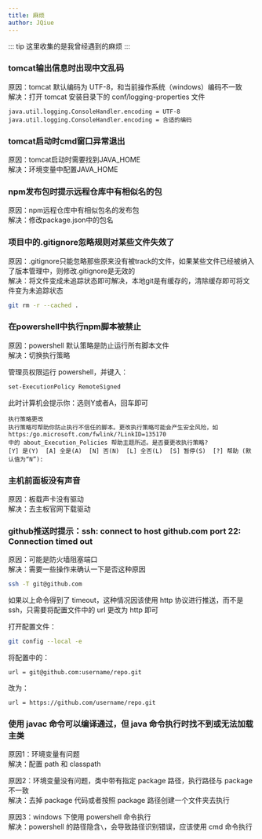 ```yaml
---
title: 麻烦
author: JQiue
---
```


::: tip
这里收集的是我曾经遇到的麻烦
:::

### tomcat输出信息时出现中文乱码

原因：tomcat 默认编码为 UTF-8，和当前操作系统（windows）编码不一致  
解决：打开 tomcat 安装目录下的 conf/logging-properties 文件

```text
java.util.logging.ConsoleHandler.encoding = UTF-8
java.util.logging.ConsoleHandler.encoding = 合适的编码
```

### tomcat启动时cmd窗口异常退出

原因：tomcat启动时需要找到JAVA_HOME  
解决：环境变量中配置JAVA_HOME  

### npm发布包时提示远程仓库中有相似名的包

原因：npm远程仓库中有相似包名的发布包  
解决：修改package.json中的包名  

### 项目中的.gitignore忽略规则对某些文件失效了

原因：.gitignore只能忽略那些原来没有被track的文件，如果某些文件已经被纳入了版本管理中，则修改.gitignore是无效的  
解决：将文件变成未追踪状态即可解决，本地git是有缓存的，清除缓存即可将文件变为未追踪状态

```bash
git rm -r --cached .
```

### 在powershell中执行npm脚本被禁止

原因：powershell 默认策略是防止运行所有脚本文件  
解决：切换执行策略

管理员权限运行 powershell，并键入：

```bash
set-ExecutionPolicy RemoteSigned
```

此时计算机会提示你：选则Y或者A，回车即可

```text
执行策略更改
执行策略可帮助你防止执行不信任的脚本。更改执行策略可能会产生安全风险，如 https:/go.microsoft.com/fwlink/?LinkID=135170
中的 about_Execution_Policies 帮助主题所述。是否要更改执行策略?
[Y] 是(Y)  [A] 全是(A)  [N] 否(N)  [L] 全否(L)  [S] 暂停(S)  [?] 帮助 (默认值为“N”):
```

### 主机前面板没有声音

原因：板载声卡没有驱动  
解决：去主板官网下载驱动

### github推送时提示：ssh: connect to host github.com port 22: Connection timed out

原因：可能是防火墙阻塞端口  
解决：需要一些操作来确认一下是否这种原因

```sh
ssh -T git@github.com
```

如果以上命令得到了 timeout，这种情况因该使用 http 协议进行推送，而不是 ssh，只需要将配置文件中的 url 更改为 http 即可

打开配置文件：

```sh
git config --local -e
```

将配置中的：

```text
url = git@github.com:username/repo.git
```

改为：

```text
url = https://github.com/username/repo.git
```

### 使用 javac 命令可以编译通过，但 java 命令执行时找不到或无法加载主类

原因1：环境变量有问题  
解决：配置 path 和 classpath

原因2：环境变量没有问题，类中带有指定 package 路径，执行路径与 package 不一致  
解决：去掉 package 代码或者按照 package 路径创建一个文件夹去执行

原因3：windows 下使用 powershell 命令执行  
解决：powershell 的路径隐含`\`，会导致路径识别错误，应该使用 cmd 命令执行
